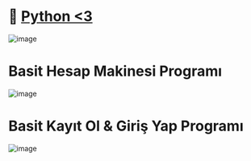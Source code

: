 # 🚀 [Python <3](https://www.python.org/)
![image](https://user-images.githubusercontent.com/77877967/120018647-247a8e80-bff0-11eb-8a3f-182eabd62802.png)

# Basit Hesap Makinesi Programı
![image](https://user-images.githubusercontent.com/77877967/120245990-99132e80-c277-11eb-8b27-042e32dae7f0.png)

# Basit Kayıt Ol & Giriş Yap Programı
![image](https://user-images.githubusercontent.com/77877967/120246331-96650900-c278-11eb-9ada-0fd5981c7bac.png)

